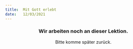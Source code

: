 ```yaml
---
title:  Mit Gott erlebt
date:   12/03/2021
---
```


### <center>Wir arbeiten noch an dieser Lektion.</center>
<center>Bitte komme später zurück.</center>